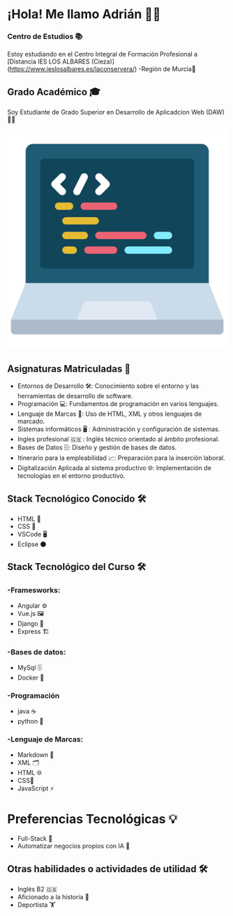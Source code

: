 # ¡Hola! Me llamo Adrián 👨‍💻


### Centro de Estudios 📚
Estoy estudiando en el Centro Integral de Formación Profesional a [Distancia IES LOS ALBARES (Cieza)] (https://www.ieslosalbares.es/laconservera/)  -Región de Murcia🏫


## Grado Académico 🎓 
Soy Estudiante de Grado Superior en Desarrollo de Aplicadcion Web (DAW) 👨‍🎓

![](https://github.com/adrianlopez-ai/adrianlopez-ai/blob/main/programacion.png)


## Asignaturas Matriculadas 📖
 
- Entornos de Desarrollo 🛠️: Conocimiento sobre el entorno y las herramientas de desarrollo de software.
- Programación 💻: Fundamentos de programación en varios lenguajes.
- Lenguaje de Marcas 📝: Uso de HTML, XML y otros lenguajes de marcado.
- Sistemas informáticos 🖥️ : Administración y configuración de sistemas. 
- Ingles profesional 🇬🇧 : Inglés técnico orientado al ámbito profesional.
- Bases de Datos 🗄️: Diseño y gestión de bases de datos.
- Itinerario para la empleabilidad 📈: Preparación para la inserción laboral.
- Digitalización Aplicada al sistema productivo 🌐: Implementación de tecnologías en el entorno productivo.


## Stack Tecnológico Conocido 🛠️

- HTML 📝
- CSS  🎨
- VSCode 🖥️
- Eclipse 🌑


## Stack Tecnológico del Curso  🛠️


### -Framesworks: 

- Angular ⚙️
- Vue.js 🖼️
- Django  🐍
- Express 🏗️

### -Bases de datos: 

- MySql 🗄️
- Docker 🐳

### -Programación 

- java  ☕
- python  🐍

### -Lenguaje de Marcas:

- Markdown 📝
- XML  🗂️
- HTML 🌐
- CSS🎨
- JavaScript ⚡


# Preferencias Tecnológicas 💡

- Full-Stack 🚀
- Automatizar negocios propios con IA  🧠 


## Otras habilidades o actividades de utilidad  🛠️

- Inglés B2  🇬🇧
- Aficionado a la historia 📜
- Deportista 🏋️





